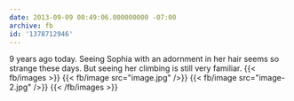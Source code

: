 ```yaml
---
date: 2013-09-09 00:49:06.000000000 -07:00
archive: fb
id: '1378712946'
---
```


9 years ago today. Seeing Sophia with an adornment in her hair seems so strange these days. But seeing her climbing is still very familiar.
{{< fb/images >}}
{{< fb/image src="image.jpg" />}}
{{< fb/image src="image-2.jpg" />}}
{{< /fb/images >}}
